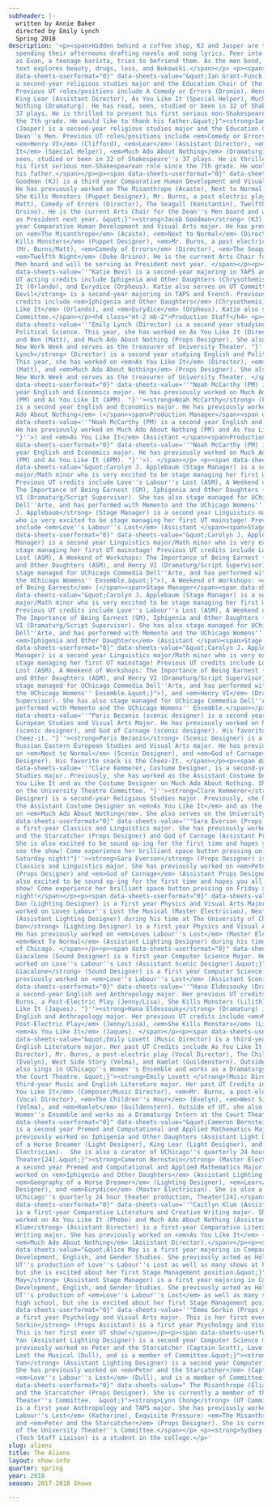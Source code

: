 ```yaml
---
subheader: |-
  written by Annie Baker
  directed by Emily Lynch
  Spring 2018
description: '<p><span>Hidden behind a coffee shop, KJ and Jasper are two lost artists
  spending their afternoons drafting novels and song lyrics. Peer into their hideaway
  as Evan, a teenage barista, tries to befriend them. As the men bond, Annie Baker’s
  text explores beauty, drugs, loss, and Bukowski.</span></p> <p><span><strong><em>CAST</em></strong></span></p><p><span
  data-sheets-userformat="0}" data-sheets-value="&quot;Ian Grant-Funck (Jasper) is
  a second-year religious studies major and the Education Chair of the Dean''s Men.
  Previous UT roles/positions include A Comedy or Errors (Dromio), Henry VI (Clifford),
  King Lear (Assistant Director), As You Like It (Special Helper), Much Ado About
  Nothing (Dramaturg). He has read, seen, studied or been in 32 of Shakespeare''s
  37 plays. He is thrilled to present his first serious non-Shakespearean role since
  the 7th grade. He would like to thank his father.&quot;}"><strong>Ian Grant-Funck</strong>
  (Jasper) is a second-year religious studies major and the Education Chair of the
  Dean''s Men. Previous UT roles/positions include <em>Comedy or Errors</em> (Dromio),
  <em>Henry VI</em> (Clifford), <em>Lear</em> (Assistant Director), <em>As You Like
  It</em> (Special Helper), <em>Much Ado About Nothing</em> (Dramaturg). He has read,
  seen, studied or been in 32 of Shakespeare''s 37 plays. He is thrilled to present
  his first serious non-Shakespearean role since the 7th grade. He would like to thank
  his father.</span></p><p><span data-sheets-userformat="0}" data-sheets-value="&quot;Jacob
  Goodman (KJ) is a third year Comparative Human Development and Visual Arts major.
  He has previously worked on The Misanthrope (Acaste), Next to Normal (Director),
  She Kills Monsters (Puppet Designer), Mr. Burns, a post electric play (Mr. Burns/
  Matt), Comedy of Errors (Director), The Seagull (Konstantin), Twelfth Night (Duke
  Orsino). He is the current Arts Chair for the Dean''s Men board and will be serving
  as President next year. &quot;}"><strong>Jacob Goodman</strong> (KJ) is a third
  year Comparative Human Development and Visual Arts major. He has previously worked
  on <em>The Misanthrope</em> (Acaste), <em>Next to Normal</em> (Director), <em>She
  Kills Monsters</em> (Puppet Designer), <em>Mr. Burns, a post electric play</em>
  (Mr. Burns/Matt), <em>Comedy of Errors</em> (Director), <em>The Seagull</em> (Konstantin),
  <em>Twelfth Night</em> (Duke Orsino). He is the current Arts Chair for the Dean''s
  Men board and will be serving as President next year. </span></p><p><span data-sheets-userformat="0}"
  data-sheets-value=''"Katie Bevil is a second-year majoring in TAPS and French. Previous
  UT acting credits include Iphigenia and Other Daughters (Chrysothemis), As You Like
  It (Orlando), and Eurydice (Orpheus). Katie also serves on UT Committee."}''><strong>Katie
  Bevil</strong> is a second-year majoring in TAPS and French. Previous UT acting
  credits include <em>Iphigenia and Other Daughters</em> (Chrysothemis), <em>As You
  Like It</em> (Orlando), and <em>Eurydice</em> (Orpheus). Katie also serves on UT
  Committee.</span></p><h4 class="mt-2 mb-2">Production Staff</h4> <p><span data-sheets-userformat="0}"
  data-sheets-value=''"Emily Lynch (Director) is a second year studying English and
  Political Science. This year, she has worked on As You Like It (Director), Matt
  and Ben (Matt), and Much Ado About Nothing (Props Designer). She also wrote for
  New Work Week and serves as the treasurer of University Theater. "}''><strong>Emily
  Lynch</strong> (Director) is a second year studying English and Political Science.
  This year, she has worked on <em>As You Like It</em> (Director), <em>Matt and Ben</em>
  (Matt), and <em>Much Ado About Nothing</em> (Props Designer). She also wrote for
  New Work Week and serves as the treasurer of University Theater. </span></p><p><span
  data-sheets-userformat="0}" data-sheets-value=''"Noah McCarthy (PM) is a second
  year English and Economics major. He has previously worked on Much Ado About Nothing
  (PM) and As You Like It (APM). "}''><strong>Noah McCarthy</strong> (Production Manager)
  is a second year English and Economics major. He has previously worked on <em>Much
  Ado About Nothing</em> (</span><span>Production Manager</span><span data-sheets-userformat="0}"
  data-sheets-value=''"Noah McCarthy (PM) is a second year English and Economics major.
  He has previously worked on Much Ado About Nothing (PM) and As You Like It (APM).
  "}''>) and <em>As You Like It</em> (Assistant </span><span>Production Manager</span><span
  data-sheets-userformat="0}" data-sheets-value=''"Noah McCarthy (PM) is a second
  year English and Economics major. He has previously worked on Much Ado About Nothing
  (PM) and As You Like It (APM). "}''>). </span></p> <p><span data-sheets-userformat="0}"
  data-sheets-value="&quot;Carolyn J. Applebaum (Stage Manager) is a second year Linguistics
  major/Math minor who is very excited to be stage managing her first UT mainstage!
  Previous UT credits include Love''s Labour''s Lost (ASM), A Weekend of Workshops:
  The Importance of Being Earnest (SM), Iphigenia and Other Daughters (ASM), and Henry
  VI (Dramaturg/Script Supervisor). She has also stage managed for UChicago Commedia
  Dell''Arte, and has performed with Memento and the UChicago Womens'' Ensemble.&quot;}"><strong>Carolyn
  J. Applebaum</strong> (Stage Manager) is a second year Linguistics major/Math minor
  who is very excited to be stage managing her first UT mainstage! Previous UT credits
  include <em>Love''s Labour''s Lost</em> (Assistant </span><span>Stage Manager</span><span
  data-sheets-userformat="0}" data-sheets-value="&quot;Carolyn J. Applebaum (Stage
  Manager) is a second year Linguistics major/Math minor who is very excited to be
  stage managing her first UT mainstage! Previous UT credits include Love''s Labour''s
  Lost (ASM), A Weekend of Workshops: The Importance of Being Earnest (SM), Iphigenia
  and Other Daughters (ASM), and Henry VI (Dramaturg/Script Supervisor). She has also
  stage managed for UChicago Commedia Dell''Arte, and has performed with Memento and
  the UChicago Womens'' Ensemble.&quot;}">), A Weekend of Workshops: <em>The Importance
  of Being Earnest</em> (</span><span>Stage Manager</span><span data-sheets-userformat="0}"
  data-sheets-value="&quot;Carolyn J. Applebaum (Stage Manager) is a second year Linguistics
  major/Math minor who is very excited to be stage managing her first UT mainstage!
  Previous UT credits include Love''s Labour''s Lost (ASM), A Weekend of Workshops:
  The Importance of Being Earnest (SM), Iphigenia and Other Daughters (ASM), and Henry
  VI (Dramaturg/Script Supervisor). She has also stage managed for UChicago Commedia
  Dell''Arte, and has performed with Memento and the UChicago Womens'' Ensemble.&quot;}">),
  <em>Iphigenia and Other Daughters</em> (Assistant </span><span>Stage Manager</span><span
  data-sheets-userformat="0}" data-sheets-value="&quot;Carolyn J. Applebaum (Stage
  Manager) is a second year Linguistics major/Math minor who is very excited to be
  stage managing her first UT mainstage! Previous UT credits include Love''s Labour''s
  Lost (ASM), A Weekend of Workshops: The Importance of Being Earnest (SM), Iphigenia
  and Other Daughters (ASM), and Henry VI (Dramaturg/Script Supervisor). She has also
  stage managed for UChicago Commedia Dell''Arte, and has performed with Memento and
  the UChicago Womens'' Ensemble.&quot;}">), and <em>Henry VI</em> (Dramaturg/Script
  Supervisor). She has also stage managed for UChicago Commedia Dell''Arte, and has
  performed with Memento and the UChicago Womens'' Ensemble.</span></p> <p><span data-sheets-userformat="0}"
  data-sheets-value=''"Paris Bezanis (scenic designer) is a second year Russian Eastern
  European Studies and Visual Arts Major. He has previously worked on Next to Normal
  (scenic designer), and God of Carnage (scenic designer). His favorite snack is the
  Cheez-it. "}''><strong>Paris Bezanis</strong> (Scenic Designer) is a second year
  Russian Eastern European Studies and Visual Arts major. He has previously worked
  on <em>Next to Normal</em> (Scenic Designer), and <em>God of Carnage</em> (Scenic
  Designer). His favorite snack is the Cheez-It. </span></p><p><span data-sheets-userformat="0}"
  data-sheets-value=''"Clare Kemmerer, Costume Designer, is a second-year Religious
  Studies major. Previously, she has worked as the Assistant Costume Designer on As
  You Like It and as the Costume Designer on Much Ado About Nothing. She also serves
  on the University Theatre Committee. "}''><strong>Clare Kemmerer</strong> (Costume
  Designer) is a second-year Religious Studies major. Previously, she has worked as
  the Assistant Costume Designer on <em>As You Like It</em> and as the Costume Designer
  on <em>Much Ado About Nothing</em>. She also serves on the University Theater Committee. </span></p><p><span
  data-sheets-userformat="0}" data-sheets-value=''"Sara Everson (Props Designer) is
  a first-year Classics and Linguistics major. She has previously worked on Peter
  and the Starcatcher (Props Designer) and God of Carnage (Assistant Props Designer).
  She is also excited to be sound op-ing for the first time and hopes you all come
  see the show! Come experience her brilliant space button pressing on Friday and
  Saturday night!"}''><strong>Sara Everson</strong> (Props Designer) is a first-year
  Classics and Linguistics major. She has previously worked on <em>Peter and the Starcatcher</em>
  (Props Designer) and <em>God of Carnage</em> (Assistant Props Designer). She is
  also excited to be sound op-ing for the first time and hopes you all come see the
  show! Come experience her brilliant space button pressing on Friday and Saturday
  night!</span></p><p><span data-sheets-userformat="0}" data-sheets-value="&quot;Fred
  Dan (Lighting Designer) is a first year Physics and Visual Arts Major. He has previously
  worked on Loves Labour''s Lost the Musical (Master Electrician), Next to Normal
  (Assistant Lighting Designer) during his time at The University of Chicago. &quot;}"><strong>Fred
  Dan</strong> (Lighting Designer) is a first year Physics and Visual Arts Major.
  He has previously worked on <em>Loves Labour''s Lost</em> (Master Electrician),
  <em>Next To Normal</em> (Assistant Lighting Designer) during his time at The University
  of Chicago. </span></p><p><span data-sheets-userformat="0}" data-sheets-value="&quot;Luke
  Giacalone (Sound Designer) is a first year Computer Science Major. He has previously
  worked on Love''s Labour''s Lost (Assistant Scenic Designer).&quot;}"><strong>Luke
  Giacalone</strong> (Sound Designer) is a first year Computer Science major. He has
  previously worked on <em>Love''s Labour''s Lost</em> (Assistant Scenic Designer).</span></p><p><span
  data-sheets-userformat="0}" data-sheets-value=''"Hana Eldessouky (Dramaturg) is
  a second-year English and Anthropology major. Her previous UT credits include Mr.
  Burns, a Post-Electric Play (Jenny/Lisa), She Kills Monsters (Lilith), and As You
  Like It (Jaques). "}''><strong>Hana Eldessouky</strong> (Dramaturg) is a second-year
  English and Anthropology major. Her previous UT credits include <em>Mr. Burns, a
  Post-Electric Play</em> (Jenny/Lisa), <em>She Kills Monsters</em> (Lilith), and
  <em>As You Like It</em> (Jaques). </span></p><p><span data-sheets-userformat="0}"
  data-sheets-value="&quot;Emily Lovett (Music Director) is a third-year Music and
  English Literature major. Her past UT Credits include As You Like It (Composer/Music
  Director), Mr. Burns, a post-electric play (Vocal Director), The Children''s Hour
  (Evelyn), West Side Story (Velma), and Hamlet (Guildenstern). Outside of UT, she
  also sings in UChicago''s Women''s Ensemble and works as a Dramaturgy Intern at
  the Court Theatre. &quot;}"><strong>Emily Lovett </strong>(Music Director) is a
  third-year Music and English Literature major. Her past UT Credits include <em>As
  You Like It</em> (Composer/Music Director), <em>Mr. Burns, a post-electric play</em>
  (Vocal Director), <em>The Children''s Hour</em> (Evelyn), <em>West Side Story</em>
  (Velma), and <em>Hamlet</em> (Guildenstern). Outside of UT, she also sings in UChicago''s
  Women''s Ensemble and works as a Dramaturgy Intern at the Court Theatre. </span></p><p><span
  data-sheets-userformat="0}" data-sheets-value="&quot;Cameron Bernstein (Master Electrician)
  is a second year Premed and Computational and Applied Mathematics Major.  She has
  previously worked on Iphigenia and Other Daughters (Assistant Light Designer), Geography
  of a Horse Dreamer (Light Designer), King Lear (Light Designer), and Eurydice (Master
  Electrician).  She is also a curator of UChicago''s quarterly 24 hour theater production,
  Theater[24].&quot;}"><strong>Cameron Bernstein</strong> (Master Electrician) is
  a second year Premed and Computational and Applied Mathematics Major. She has previously
  worked on <em>Iphigenia and Other Daughters</em> (Assistant Lighting Designer),
  <em>Geography of a Horse Dreamer</em> (Lighting Designer), <em>Lear</em> (Light
  Designer), and <em>Eurydice</em> (Master Electrician). She is also a curator of
  UChicago''s quarterly 24 hour theater production, Theater[24].</span></p> <p><span
  data-sheets-userformat="0}" data-sheets-value=''"Caitlyn Klum (Assistant Director)
  is a first-year Comparative Literature and Creative Writing major. She has previously
  worked on As You Like It (Phebe) and Much Ado About Nothing (Assistant Director)"}''><strong>Caitlyn
  Klum</strong> (Assistant Director) is a first-year Comparative Literature and Creative
  Writing major. She has previously worked on <em>As You Like It</em> (Phebe) and
  <em>Much Ado About Nothing</em> (Assistant Director).</span></p><p><span data-sheets-userformat="0}"
  data-sheets-value="&quot;Alice May is a first year majoring in Comparative Human
  Development, English, and Gender Studies. She previously acted as Holofernes in
  UT''s production of Love''s Labour''s Lost as well as many shows at her high school,
  but she is excited about her first Stage Management position.&quot;}"><strong>Alice
  May</strong> (Assistant Stage Manager) is a first year majoring in Comparative Human
  Development, English, and Gender Studies. She previously acted as Holofernes in
  UT''s production of <em>Love''s Labour''s Lost</em> as well as many shows at her
  high school, but she is excited about her first Stage Management position.</span></p><p><span
  data-sheets-userformat="0}" data-sheets-value=''"Emma Sorkin (Props Assistant) is
  a first year Psychology and Visual Arts major. This is her first ever UT show!"}''><strong>Emma
  Sorkin</strong> (Props Assistant) is a first year Psychology and Visual Arts major.
  This is her first ever UT show!</span></p><p><span data-sheets-userformat="0}" data-sheets-value="&quot;Christine
  Yan (Assistant Lighting Designer) is a second year Computer Science major. She has
  previously worked on Peter and the Starcatcher (Captain Scott), Love''s Labour''s
  Lost the Musical (Dull), and is a member of Committee.&quot;}"><strong>Christine
  Yan</strong> (Assistant Lighting Designer) is a second year Computer Science major.
  She has previously worked on <em>Peter and the Starcatcher</em> (Captain Scott),
  <em>Love''s Labour''s Lost</em> (Dull), and is a member of Committee.</span></p><p><span
  data-sheets-userformat="0}" data-sheets-value=" The Misanthrope (Eliante), and Peter
  and the Starcatcher (Props Designer). She is currently a member of the University
  Theater''s Committee.  &quot;}"><strong>Lynn Chong</strong> (UT Committee Liaison)
  is a first year Anthropology and TAPS major. She has previously worked on <em>Love''s
  Labour''s Lost</em> (Katherine), Exquisite Pressure: <em>The Misanthrope</em> (Eliante),
  and <em>Peter and the Starcatcher</em> (Props Designer). She is currently a member
  of the University Theater''s Committee.</span></p> <p><strong>Sydney Purdue</strong>
  (Tech Staff Liaison) is a student in the college.</p>'
slug: aliens
title: The Aliens
layout: show-info
quarter: spring
year: 2018
season: 2017-2018 Shows

---
```

